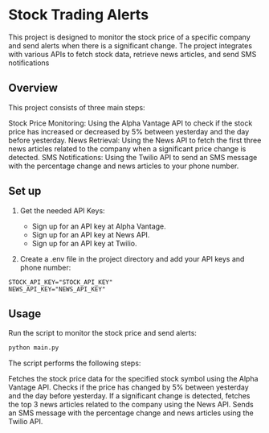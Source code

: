 # Stock Trading Alerts

This project is designed to monitor the stock price of a specific company and send alerts when there is a significant
change. The project integrates with various APIs to fetch stock data, retrieve news articles, and send SMS notifications

## Overview

This project consists of three main steps:

Stock Price Monitoring: Using the Alpha Vantage API to check if the stock price has increased or decreased by 5% between
yesterday and the day before yesterday.
News Retrieval: Using the News API to fetch the first three news articles related to the company when a significant
price change is detected.
SMS Notifications: Using the Twilio API to send an SMS message with the percentage change and news articles to your
phone number.

## Set up

1. Get the needed API Keys:

    - Sign up for an API key at Alpha Vantage.
    - Sign up for an API key at News API.
    - Sign up for an API key at Twilio.

2. Create a .env file in the project directory and add your API keys and phone number:

```env
STOCK_API_KEY="STOCK_API_KEY"
NEWS_API_KEY="NEWS_API_KEY"
```

## Usage

Run the script to monitor the stock price and send alerts:

```bash
python main.py
```

The script performs the following steps:

Fetches the stock price data for the specified stock symbol using the Alpha Vantage API.
Checks if the price has changed by 5% between yesterday and the day before yesterday.
If a significant change is detected, fetches the top 3 news articles related to the company using the News API.
Sends an SMS message with the percentage change and news articles using the Twilio API.